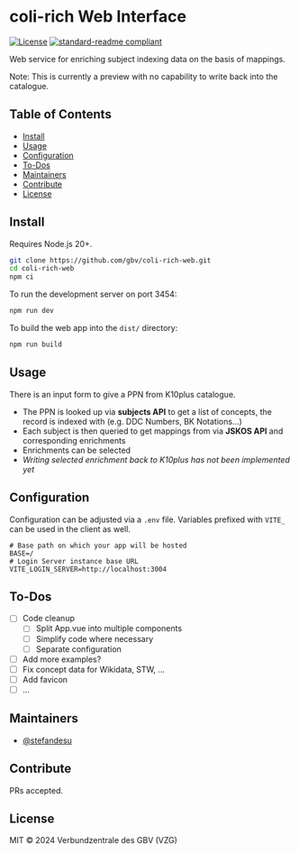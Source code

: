 # coli-rich Web Interface

<!-- [![Status](https://coli-conc-status.fly.dev/api/badge/29/status)](https://coli-conc-status.fly.dev/status/all) -->
[![License](https://img.shields.io/github/license/gbv/coli-rich-web.svg)](https://github.com/gbv/coli-rich-web/blob/main/LICENSE)
[![standard-readme compliant](https://img.shields.io/badge/readme%20style-standard-brightgreen.svg)](https://github.com/RichardLitt/standard-readme)

Web service for enriching subject indexing data on the basis of mappings.

Note: This is currently a preview with no capability to write back into the catalogue.

## Table of Contents
- [Install](#install)
- [Usage](#usage)
- [Configuration](#configuration)
- [To-Dos](#to-dos)
- [Maintainers](#maintainers)
- [Contribute](#contribute)
- [License](#license)

## Install
Requires Node.js 20+.

```bash
git clone https://github.com/gbv/coli-rich-web.git
cd coli-rich-web
npm ci
```

To run the development server on port 3454:

```bash
npm run dev
```

To build the web app into the `dist/` directory:

```bash
npm run build
```

## Usage

There is an input form to give a PPN from K10plus catalogue.

- The PPN is looked up via **subjects API** to get a list of concepts, the record is indexed with (e.g. DDC Numbers, BK Notations...)
- Each subject is then queried to get mappings from via **JSKOS API** and corresponding enrichments
- Enrichments can be selected
- *Writing selected enrichment back to K10plus has not been implemented yet*

## Configuration

Configuration can be adjusted via a `.env` file. Variables prefixed with `VITE_` can be used in the client as well.

```env
# Base path on which your app will be hosted
BASE=/
# Login Server instance base URL
VITE_LOGIN_SERVER=http://localhost:3004
```

## To-Dos
- [ ] Code cleanup
  - [ ] Split App.vue into multiple components
  - [ ] Simplify code where necessary
  - [ ] Separate configuration
- [ ] Add more examples?
- [ ] Fix concept data for Wikidata, STW, ...
- [ ] Add favicon
- [ ] ...

## Maintainers
- [@stefandesu](https://github.com/stefandesu)

## Contribute
PRs accepted.

<!-- - Please use the `dev` branch as a basis. Changes from `dev` will be merged into `main` only for new releases.
- Please run the tests before committing.
- Please do not skip the pre-commit hook when committing your changes.
- If editing the README, please conform to the [standard-readme](https://github.com/RichardLitt/standard-readme) specification. -->

<!-- ### Publish
**For maintainers only**

Please work on the `dev` branch during development (or better yet, develop in a feature branch and merge into `dev` when ready).

When a new release is ready (i.e. the features are finished, merged into `dev`, and all tests succeed), run the included release script (replace "patch" with "minor" or "major" if necessary):

```bash
npm run release:patch
```

This will:
- Check that we are on `dev`
- Run tests and build to make sure everything works
- Make sure `dev` is up-to-date
- Run `npm version patch` (or "minor"/"major")
- **Ask you to confirm the version**
- Push changes to `dev`
- Switch to `main`
- Merge changes from `dev`
- Push `main` with tags
- Switch back to `dev`

After running this, GitHub Actions will automatically create a new GitHub Release draft. Please edit and publish the release manually. -->

## License
MIT © 2024 Verbundzentrale des GBV (VZG)
